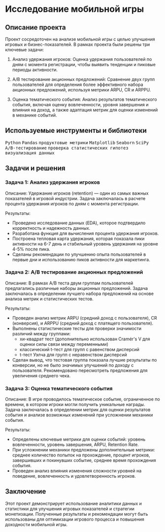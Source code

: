 # Исследование мобильной игры

## Описание проекта

Проект сосредоточен на анализе мобильной игры с целью улучшения игровых и бизнес-показателей. В рамках проекта были решены три ключевые задачи:

1. Анализ удержания игроков: Оценка удержания пользователей по дням с момента регистрации, чтобы выявить тенденции и пиковые периоды активности.

2. A/B тестирование акционных предложений: Сравнение двух групп пользователей для определения более эффективного набора акционных предложений, используя метрики ARPU, CR и ARPPU.

3. Оценка тематического события: Анализ результатов тематического события, включая оценку вовлеченности, уровня завершения и влияния на доход, а также адаптация метрик для оценки изменений в механике событий.

## Используемые инструменты и библиотеки
<p>
  <kbd>Python</kbd>
  <kbd>Pandas</kbd>
  <kbd>продуктовые метрики</kbd>
  <kbd>Matplotlib</kbd>
  <kbd>Seaborn</kbd>
  <kbd>SciPy</kbd>
  <kbd>A/B-тестирование</kbd>
  <kbd>проверка статистических гипотез</kbd>
  <kbd>визуализация данных</kbd>
</p>

## Задачи и решения

### Задача 1: Анализ удержания игроков

Описание: Удержание игроков (retention) — один из самых важных показателей в игровой индустрии. Задача заключалась в расчете процента удержания игроков по дням с момента регистрации.

Результаты:

- Проведено исследование данных (EDA), которое подтвердило корректность и надежность данных.
- Разработана функция для вычисления процента удержания игроков.
- Построена тепловая карта удержания, которая показала пики активности на 6-7 день и стабильный уровень удержания на уровне 4-5% после пика.
- Сделаны рекомендации по улучшению опыта пользователей в первые дни и использованию пиков активности для маркетинга.

### Задача 2: A/B тестирование акционных предложений

Описание: В рамках A/B теста двум группам пользователей предлагались различные наборы акционных предложений. Задача заключалась в определении лучшего набора предложений на основе анализа метрик и статистических тестов.

Результаты:

- Проведен анализ метрик ARPU (средний доход с пользователя), CR (конверсия), и ARPPU (средний доход с платящего пользователя).
- Выполнены статистические тесты для проверки значимости различий между группами:
    - хи-квадрат тест (дополнительно использован Cramér's V для оценки силы связи между переменными)
    - классический t-тест для групп с равенством дисперсий
    - t-тест Уэлча для групп с неравенством дисперсий
- Сделан вывод, что тестовая группа показала лучшие результаты по конверсии, но не было значимых улучшений по доходу с пользователя. Рекомендовано пересмотреть предложения для увеличения среднего чека.

### Задача 3: Оценка тематического события

Описание: В игре проводилось тематическое событие, ограниченное по времени, в котором игроки могли получить уникальные награды. Задача заключалась в определении метрик для оценки результатов события и анализе возможных изменений при усложнении механики события.

Результаты:

- Определены ключевые метрики для оценки событий: уровень вовлеченности, уровень завершения, ARPU, Retention Rate.
- При усложнении механики предложены дополнительные метрики: среднее количество попыток на прохождение, процент игроков, завершивших и покинувших событие, среднее время прохождения события.
- Проведен анализ влияния изменения сложности уровней на поведение, вовлеченность и удовлетворенность игроков.


## Заключение

Этот проект демонстрирует использование аналитики данных и статистики для улучшения игровых показателей и стратегии монетизации. Полученные результаты и рекомендации могут быть использованы для оптимизации игрового процесса и повышения доходности мобильной игры.
